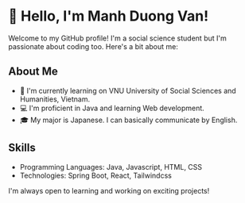 
# 👋 Hello, I'm Manh Duong Van!

Welcome to my GitHub profile! I'm a social science student but I'm passionate about coding too. Here's a bit about me:

## About Me
- 🌱 I'm currently learning on VNU University of Social Sciences and Humanities, Vietnam.
- 💻 I'm proficient in Java and learning Web development.
- 🎓 My major is Japanese. I can basically communicate by English.

## Skills
- Programming Languages: Java, Javascript, HTML, CSS
- Technologies: Spring Boot, React, Tailwindcss 

I'm always open to learning and working on exciting projects!
